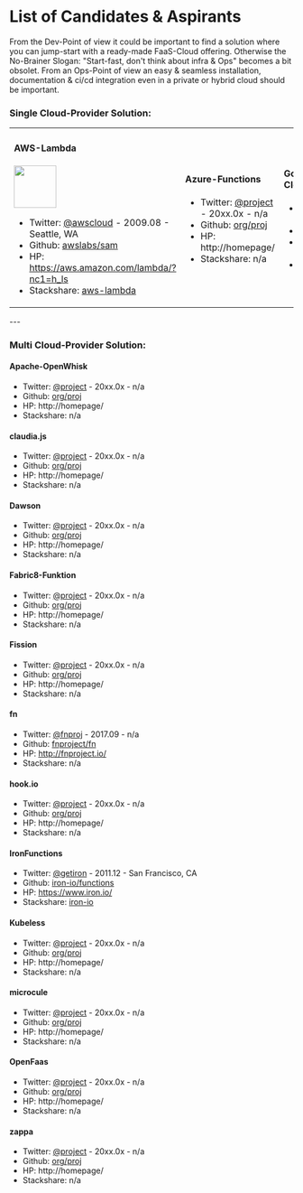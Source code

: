 # List of Candidates & Aspirants

From the Dev-Point of view it could be important to find a solution where you can jump-start with a ready-made FaaS-Cloud offering. Otherwise the No-Brainer Slogan: "Start-fast, don't think about infra & Ops" becomes a bit obsolet. From an Ops-Point of view an easy & seamless installation, documentation & ci/cd integration even in a private or hybrid cloud should be important.

### Single Cloud-Provider Solution:

<table>
<tr><td>

#### AWS-Lambda

<img src="https://img.stackshare.io/service/1909/aws-lambda.png" width="75"/>

- Twitter: [@awscloud](https://twitter.com/awscloud) - 2009.08 - Seattle, WA
- Github: [awslabs/sam](https://github.com/awslabs/serverless-application-model)
- HP: https://aws.amazon.com/lambda/?nc1=h_ls
- Stackshare: [aws-lambda](https://stackshare.io/aws-lambda)

</td><td>

#### Azure-Functions

- Twitter: [@project](https://twitter.com/project) - 20xx.0x - n/a
- Github: [org/proj](https://github.com/org/proj)
- HP: http://homepage/
- Stackshare: n/a

</td><td>

#### Google-CloudFunctions

- Twitter: [@project](https://twitter.com/project) - 20xx.0x - n/a
- Github: [org/proj](https://github.com/org/proj)
- HP: http://homepage/
- Stackshare: n/a

</td><td>
</tr></table>
---

### Multi Cloud-Provider Solution:

#### Apache-OpenWhisk

- Twitter: [@project](https://twitter.com/project) - 20xx.0x - n/a
- Github: [org/proj](https://github.com/org/proj)
- HP: http://homepage/
- Stackshare: n/a

#### claudia.js

- Twitter: [@project](https://twitter.com/project) - 20xx.0x - n/a
- Github: [org/proj](https://github.com/org/proj)
- HP: http://homepage/
- Stackshare: n/a

#### Dawson

- Twitter: [@project](https://twitter.com/project) - 20xx.0x - n/a
- Github: [org/proj](https://github.com/org/proj)
- HP: http://homepage/
- Stackshare: n/a

#### Fabric8-Funktion

- Twitter: [@project](https://twitter.com/project) - 20xx.0x - n/a
- Github: [org/proj](https://github.com/org/proj)
- HP: http://homepage/
- Stackshare: n/a

#### Fission

- Twitter: [@project](https://twitter.com/project) - 20xx.0x - n/a
- Github: [org/proj](https://github.com/org/proj)
- HP: http://homepage/
- Stackshare: n/a

#### fn

- Twitter: [@fnproj](https://twitter.com/fnproj) - 2017.09 - n/a
- Github: [fnproject/fn](https://github.com/fnproject/fn)
- HP: http://fnproject.io/
- Stackshare: n/a

#### hook.io

- Twitter: [@project](https://twitter.com/project) - 20xx.0x - n/a
- Github: [org/proj](https://github.com/org/proj)
- HP: http://homepage/
- Stackshare: n/a


#### IronFunctions

- Twitter: [@getiron](https://twitter.com/getiron) - 2011.12 - San Francisco, CA
- Github: [iron-io/functions](https://github.com/iron-io/functions)
- HP: https://www.iron.io/
- Stackshare: [iron-io](https://stackshare.io/iron-io)

#### Kubeless

- Twitter: [@project](https://twitter.com/project) - 20xx.0x - n/a
- Github: [org/proj](https://github.com/org/proj)
- HP: http://homepage/
- Stackshare: n/a

#### microcule

- Twitter: [@project](https://twitter.com/project) - 20xx.0x - n/a
- Github: [org/proj](https://github.com/org/proj)
- HP: http://homepage/
- Stackshare: n/a

#### OpenFaas

- Twitter: [@project](https://twitter.com/project) - 20xx.0x - n/a
- Github: [org/proj](https://github.com/org/proj)
- HP: http://homepage/
- Stackshare: n/a

#### zappa

- Twitter: [@project](https://twitter.com/project) - 20xx.0x - n/a
- Github: [org/proj](https://github.com/org/proj)
- HP: http://homepage/
- Stackshare: n/a
